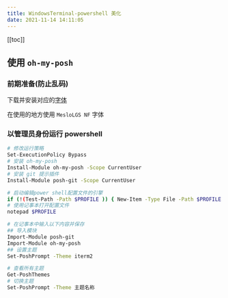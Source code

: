 ```yaml
---
title: WindowsTerminal-powershell 美化
date: 2021-11-14 14:11:05
---
```


[[toc]]

## 使用 `oh-my-posh`

### 前期准备(防止乱码)

下载并安装对应的[字体](https://github.com/romkatv/powerlevel10k#manual-font-installation)

在使用的地方使用 `MesloLGS NF` 字体

### 以管理员身份运行 powershell

```bash
# 修改运行策略
Set-ExecutionPolicy Bypass
# 安装 oh-my-posh
Install-Module oh-my-posh -Scope CurrentUser
# 安装 git 提示插件
Install-Module posh-git -Scope CurrentUser

# 启动编辑power shell配置文件的引擎
if (!(Test-Path -Path $PROFILE )) { New-Item -Type File -Path $PROFILE -Force }
# 使用记事本打开配置文件
notepad $PROFILE

# 在记事本中输入以下内容并保存
## 导入模块
Import-Module posh-git
Import-Module oh-my-posh
## 设置主题
Set-PoshPrompt -Theme iterm2

# 查看所有主题
Get-PoshThemes
# 切换主题
Set-PoshPrompt -Theme 主题名称
```